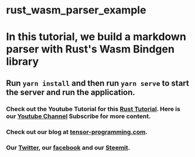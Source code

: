 # rust_wasm_parser_example

# In this tutorial, we build a markdown parser with Rust's Wasm Bindgen library

## Run `yarn install` and then run `yarn serve` to start the server and run the application. 

### Check out the Youtube Tutorial for this [Rust Tutorial](https://youtu.be/Mj6hTGo0oGc).  Here is our [Youtube Channel](https://www.youtube.com/channel/UCYqCZOwHbnPwyjawKfE21wg) Subscribe for more content.

### Check out our blog at [tensor-programming.com](http://tensor-programming.com/).

### Our [Twitter](https://twitter.com/TensorProgram), our [facebook](https://www.facebook.com/Tensor-Programming-1197847143611799/) and our [Steemit](https://steemit.com/@tensor).
